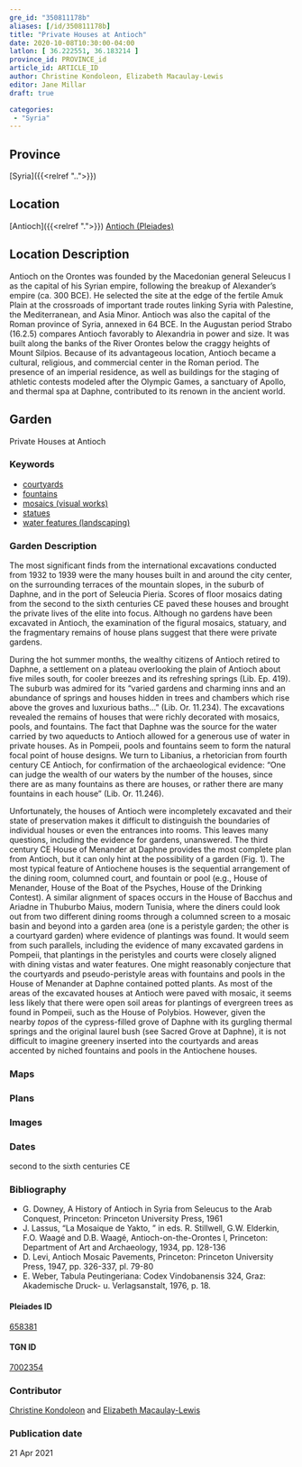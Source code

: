 ```yaml
---
gre_id: "350811178b"
aliases: [/id/350811178b]
title: "Private Houses at Antioch"
date: 2020-10-08T10:30:00-04:00
latlon: [ 36.222551, 36.183214 ]
province_id: PROVINCE_id
article_id: ARTICLE_ID
author: Christine Kondoleon, Elizabeth Macaulay-Lewis
editor: Jane Millar
draft: true

categories:
 - "Syria"
---
```


## Province
[Syria]({{<relref "..">}})

## Location

[Antioch]({{<relref ".">}})
[Antioch (Pleiades)](https://pleiades.stoa.org/places/658381)

<!--### Location Description-->

## Location Description
Antioch on the Orontes was founded by the Macedonian general Seleucus I as the capital of his Syrian empire, following the breakup of Alexander’s empire (ca. 300 BCE).  He selected the site at the edge of the fertile Amuk Plain at the crossroads of important trade routes linking Syria with Palestine, the Mediterranean, and Asia Minor. Antioch was also the capital of the Roman province of Syria, annexed in 64 BCE. In the Augustan period Strabo (16.2.5) compares Antioch favorably to Alexandria in power and size. It was built along the banks of the River Orontes below the craggy heights of Mount Silpios. Because of its advantageous location, Antioch became a cultural, religious, and commercial center in the Roman period. The presence of an imperial residence, as well as buildings for the staging of athletic contests modeled after the Olympic Games, a sanctuary of Apollo, and thermal spa at Daphne, contributed to its renown in the ancient world.

<!--## Sublocation-->

<!--### Sublocation Description-->

<!-- DESCRIPTION -->

## Garden
Private Houses at Antioch

### Keywords
- [courtyards](http://vocab.getty.edu/page/aat/300004095)
- [fountains](http://vocab.getty.edu/page/aat/300006179)
- [mosaics (visual works)](http://vocab.getty.edu/page/aat/300015342)
- [statues](http://vocab.getty.edu/page/aat/300047600)
- [water features (landscaping)](http://vocab.getty.edu/page/aat/300180674)

### Garden Description
The most significant finds from the international excavations conducted from 1932 to 1939 were the many houses built in and around the city center, on the surrounding terraces of the mountain slopes, in the suburb of Daphne, and in the port of Seleucia Pieria. Scores of floor mosaics dating from the second to the sixth centuries CE paved these houses and brought the private lives of the elite into focus. Although no gardens have been excavated in Antioch, the examination of the figural mosaics, statuary, and the fragmentary remains of house plans suggest that there were private gardens.

During the hot summer months, the wealthy citizens of Antioch retired to Daphne, a settlement on a plateau overlooking the plain of Antioch about five miles south, for cooler breezes and its refreshing springs (Lib. Ep. 419). The suburb was admired for its “varied gardens and charming inns and an abundance of springs and houses hidden in trees and chambers which rise above the groves and luxurious baths…” (Lib. Or. 11.234). The excavations revealed the remains of houses that were richly decorated with mosaics, pools, and fountains. The fact that Daphne was the source for the water carried by two aqueducts to Antioch allowed for a generous use of water in private houses. As in Pompeii, pools and fountains seem to form the natural focal point of house designs. We turn to Libanius, a rhetorician from fourth century CE Antioch, for confirmation of the archaeological evidence: “One can judge the wealth of our waters by the number of the houses, since there are as many fountains as there are houses, or rather there are many fountains in each house” (Lib. Or. 11.246).

Unfortunately, the houses of Antioch were incompletely excavated and their state of preservation makes it difficult to distinguish the boundaries of individual houses or even the entrances into rooms. This leaves many questions, including the evidence for gardens, unanswered. The third century CE House of Menander at Daphne provides the most complete plan from Antioch, but it can only hint at the possibility of a garden (Fig. 1). The most typical feature of Antiochene houses is the sequential arrangement of the dining room, columned court, and fountain or pool (e.g., House of Menander, House of the Boat of the Psyches, House of the Drinking Contest). A similar alignment of spaces occurs in the House of Bacchus and Ariadne in Thuburbo Maius, modern Tunisia, where the diners could look out from two different dining rooms through a columned screen to a mosaic basin and beyond into a garden area (one is a peristyle garden; the other is a courtyard garden) where evidence of plantings was found. It would seem from such parallels, including the evidence of many excavated gardens in Pompeii, that plantings in the peristyles and courts were closely aligned with dining vistas and water features. One might reasonably conjecture that the courtyards and pseudo-peristyle areas with fountains and pools in the House of Menander at Daphne contained potted plants. As most of the areas of the excavated houses at Antioch were paved with mosaic, it seems less likely that there were open soil areas for plantings of evergreen trees as found in Pompeii, such as the House of Polybios. However, given the nearby *topos* of the cypress-filled grove of Daphne with its gurgling thermal springs and the original laurel bush (see Sacred Grove at Daphne), it is not difficult to imagine greenery inserted into the courtyards and areas accented by niched fountains and pools in the Antiochene houses.

### Maps

<!--
{{< figure src="IMG_URL" alt="ALT_TEXT" title="CAPTION" >}}
-->

### Plans
<!--
{{< figure src="IMG_URL" alt="ALT_TEXT" title="CAPTION" >}}
-->

### Images

<!--
{{< figure src="IMG_URL" alt="ALT_TEXT" title="CAPTION" >}}
-->

### Dates
second to the sixth centuries CE

### Bibliography
- G. Downey,  A History of Antioch in Syria from Seleucus to the Arab Conquest, Princeton: Princeton University Press, 1961
- J. Lassus, “La Mosaique de Yakto, ” in eds. R. Stillwell, G.W. Elderkin, F.O. Waagé and D.B. Waagé, Antioch-on-the-Orontes I, Princeton: Department of Art and Archaeology, 1934, pp. 128-136
- D. Levi, Antioch Mosaic Pavements, Princeton: Princeton University Press, 1947, pp. 326-337, pl. 79-80
- E. Weber,  Tabula Peutingeriana: Codex Vindobanensis 324, Graz: Akademische Druck- u. Verlagsanstalt, 1976, p. 18.

<!--#### Periodo ID-->

<!-- [PERIODO_ID](https://pleiades.stoa.org/places/PLEIADES_ID) -->

#### Pleiades ID

[658381](https://pleiades.stoa.org/places/658381)

#### TGN ID
[7002354](http://vocab.getty.edu/page/tgn/7002354)

### Contributor
[Christine Kondoleon](#) and [Elizabeth Macaulay-Lewis](#)

### Publication date

21 Apr 2021

<!--### Related articles-->

<!-- Links to other related articles. Leave blank for now -->